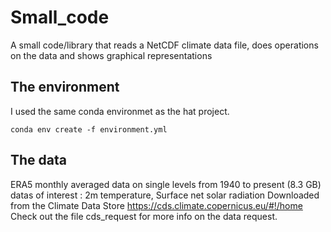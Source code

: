 # Small_code
A small code/library that reads a NetCDF climate data file, does operations on the data and shows graphical representations

## The environment
I used the same conda environmet as the hat project.
```
conda env create -f environment.yml
```

## The data
ERA5 monthly averaged data on single levels from 1940 to present (8.3 GB)
datas of interest : 2m temperature, Surface net solar radiation
Downloaded from the Climate Data Store https://cds.climate.copernicus.eu/#!/home
Check out the file cds_request for more info on the data request.
